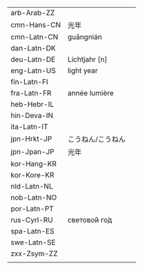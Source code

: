 | | | |
|-|-|-|
| arb-Arab-ZZ |  |  |
| cmn-Hans-CN | 光年 |  |
| cmn-Latn-CN | guāngnián |  |
| dan-Latn-DK |  |  |
| deu-Latn-DE | Lichtjahr [n] |  |
| eng-Latn-US | light year |  |
| fin-Latn-FI |  |  |
| fra-Latn-FR | année lumière |  |
| heb-Hebr-IL |  |  |
| hin-Deva-IN |  |  |
| ita-Latn-IT |  |  |
| jpn-Hrkt-JP | こうねん/こうねん |  |
| jpn-Jpan-JP | 光年 |  |
| kor-Hang-KR |  |  |
| kor-Kore-KR |  |  |
| nld-Latn-NL |  |  |
| nob-Latn-NO |  |  |
| por-Latn-PT |  |  |
| rus-Cyrl-RU | светово́й го́д |  |
| spa-Latn-ES |  |  |
| swe-Latn-SE |  |  |
| zxx-Zsym-ZZ |  |  |
|  |  |  |
